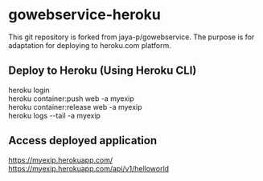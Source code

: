 # gowebservice-heroku
This git repository is forked from jaya-p/gowebservice. The purpose is for adaptation for deploying to heroku.com platform.  

## Deploy to Heroku (Using Heroku CLI)
heroku login  
heroku container:push web -a myexip  
heroku container:release web -a myexip  
heroku logs --tail -a myexip

## Access deployed application
https://myexip.herokuapp.com/  
https://myexip.herokuapp.com/api/v1/helloworld
